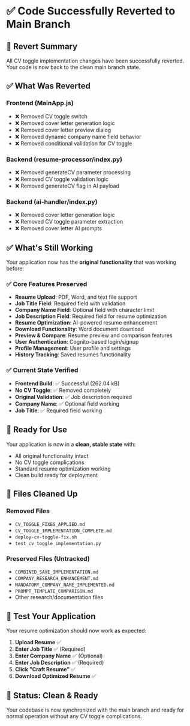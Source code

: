# ✅ Code Successfully Reverted to Main Branch

## 🔄 Revert Summary

All CV toggle implementation changes have been successfully reverted. Your code is now back to the clean main branch state.

## ✅ What Was Reverted

### Frontend (MainApp.js)
- ❌ Removed CV toggle switch
- ❌ Removed cover letter generation logic
- ❌ Removed cover letter preview dialog
- ❌ Removed dynamic company name field behavior
- ❌ Removed conditional validation for CV toggle

### Backend (resume-processor/index.py)
- ❌ Removed generateCV parameter processing
- ❌ Removed CV toggle validation logic
- ❌ Removed generateCV flag in AI payload

### Backend (ai-handler/index.py)
- ❌ Removed cover letter generation logic
- ❌ Removed CV toggle parameter extraction
- ❌ Removed cover letter AI prompts

## ✅ What's Still Working

Your application now has the **original functionality** that was working before:

### ✅ Core Features Preserved
- **Resume Upload**: PDF, Word, and text file support
- **Job Title Field**: Required field with validation
- **Company Name Field**: Optional field with character limit
- **Job Description Field**: Required field for resume optimization
- **Resume Optimization**: AI-powered resume enhancement
- **Download Functionality**: Word document download
- **Preview & Compare**: Resume preview and comparison features
- **User Authentication**: Cognito-based login/signup
- **Profile Management**: User profile and settings
- **History Tracking**: Saved resumes functionality

### ✅ Current State Verified
- **Frontend Build**: ✅ Successful (262.04 kB)
- **No CV Toggle**: ✅ Removed completely
- **Original Validation**: ✅ Job description required
- **Company Name**: ✅ Optional field working
- **Job Title**: ✅ Required field working

## 🚀 Ready for Use

Your application is now in a **clean, stable state** with:
- All original functionality intact
- No CV toggle complications
- Standard resume optimization working
- Clean build ready for deployment

## 📁 Files Cleaned Up

### Removed Files
- `CV_TOGGLE_FIXES_APPLIED.md`
- `CV_TOGGLE_IMPLEMENTATION_COMPLETE.md`
- `deploy-cv-toggle-fix.sh`
- `test_cv_toggle_implementation.py`

### Preserved Files (Untracked)
- `COMBINED_SAVE_IMPLEMENTATION.md`
- `COMPANY_RESEARCH_ENHANCEMENT.md`
- `MANDATORY_COMPANY_NAME_IMPLEMENTED.md`
- `PROMPT_TEMPLATE_COMPARISON.md`
- Other research/documentation files

## 🧪 Test Your Application

Your resume optimization should now work as expected:

1. **Upload Resume** ✅
2. **Enter Job Title** ✅ (Required)
3. **Enter Company Name** ✅ (Optional)
4. **Enter Job Description** ✅ (Required)
5. **Click "Craft Resume"** ✅
6. **Download Optimized Resume** ✅

## 🎉 Status: Clean & Ready

Your codebase is now synchronized with the main branch and ready for normal operation without any CV toggle complications.
